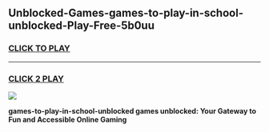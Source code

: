 
## Unblocked-Games-games-to-play-in-school-unblocked-Play-Free-5b0uu
<h3>
<a href="https://premium76.site?title=games-to-play-in-school-unblocked&ref=20M">CLICK TO PLAY</a></h3>
<hr>

<h3>
<a href="https://premium76.site?title=games-to-play-in-school-unblocked&ref=20M">CLICK 2 PLAY</a>
  
</h3>

<a href="https://premium76.site?title=games-to-play-in-school-unblocked&ref=19M"><img src="https://clearcache.store/games.png"></a>


**games-to-play-in-school-unblocked games unblocked: Your Gateway to Fun and Accessible Online Gaming**
